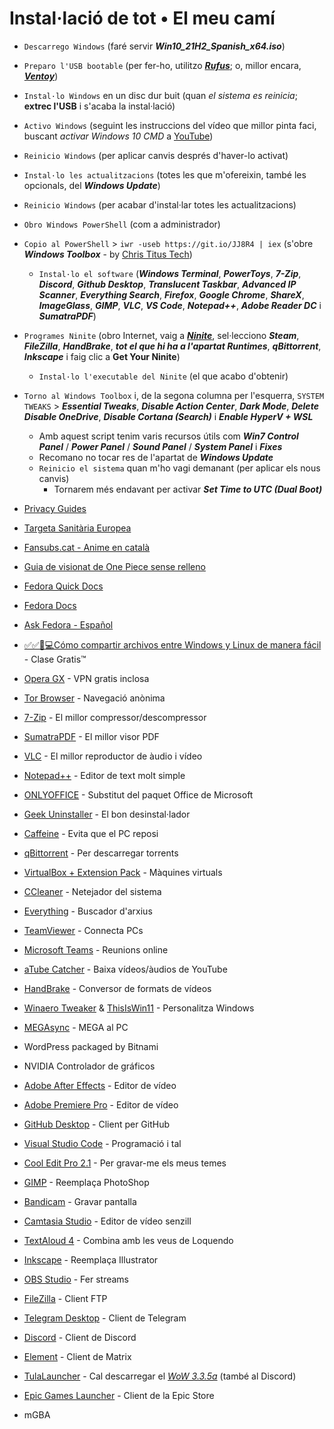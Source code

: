# Instal·lació de tot • El meu camí

- `Descarrego Windows` (faré servir ***Win10_21H2_Spanish_x64.iso***)
- `Preparo l'USB bootable` (per fer-ho, utilitzo [***Rufus***](https://rufus.ie); o, millor encara, [***Ventoy***](https://github.com/ventoy/Ventoy/releases))
- `Instal·lo Windows` en un disc dur buit (quan *el sistema es reinicia*; **extrec l'USB** i s'acaba la instal·lació)
- `Activo Windows` (seguint les instruccions del vídeo que millor pinta faci, buscant *activar Windows 10 CMD* a [YouTube](https://youtube.com/results?search_query=activar+windows+10+cmd))
- `Reinicio Windows` (per aplicar canvis després d'haver-lo activat)
- `Instal·lo les actualitzacions` (totes les que m'ofereixin, també les opcionals, del ***Windows Update***)
- `Reinicio Windows` (per acabar d'instal·lar totes les actualitzacions)
- `Obro Windows PowerShell` (com a administrador)
- `Copio al PowerShell` > `iwr -useb https://git.io/JJ8R4 | iex` (s'obre ***Windows Toolbox*** - by [Chris Titus Tech](https://github.com/ChrisTitusTech/win10script))
  - `Instal·lo el software` (***Windows Terminal***, ***PowerToys***, ***7-Zip***, ***Discord***, ***Github Desktop***, ***Translucent Taskbar***, ***Advanced IP Scanner***, ***Everything Search***, ***Firefox***, ***Google Chrome***, ***ShareX***, ***ImageGlass***, ***GIMP***, ***VLC***, ***VS Code***, ***Notepad++***, ***Adobe Reader DC*** i ***SumatraPDF***)
- `Programes Ninite` (obro Internet, vaig a [***Ninite***](https://ninite.com), sel·lecciono ***Steam***, ***FileZilla***, ***HandBrake***, ***tot el que hi ha a l'apartat Runtimes***, ***qBittorrent***, ***Inkscape*** i faig clic a **Get Your Ninite**)
  - `Instal·lo l'executable del Ninite` (el que acabo d'obtenir)
- `Torno al Windows Toolbox` i, de la segona columna per l'esquerra, `SYSTEM TWEAKS` > ***Essential Tweaks***, ***Disable Action Center***, ***Dark Mode***, ***Delete Disable OneDrive***, ***Disable Cortana (Search)*** i ***Enable HyperV + WSL***
  - Amb aquest script tenim varis recursos útils com ***Win7 Control Panel*** / ***Power Panel*** / ***Sound Panel*** / ***System Panel*** i ***Fixes***
  - Recomano no tocar res de l'apartat de ***Windows Update***
  - `Reinicio el sistema` quan m'ho vagi demanant (per aplicar els nous canvis)
    - Tornarem més endavant per activar ***Set Time to UTC (Dual Boot)***

- [Privacy Guides](https://www.privacyguides.org/)
- [Targeta Sanitària Europea](https://sede.seg-social.gob.es/wps/portal/sede/sede/Ciudadanos/CiudadanoDetalle/!ut/p/z1/rZJBU8IwEIX_ih44drJp0tAeCzIFpDAMVmguTEhbiANpobXovzdldPRi0dHklM3u2zffPMTRCnEtarUVlcq12Jt3zNmaYEaxB3gSwGgAfhTeRx6Zk2CE0bKtATxA_Cfz8M3xr84_Io641FVR7VBcpkm6lrmuUq2SvOxAU-iAVM-JSIRuKqJUpfmWStyUQqtKnJTogG0uZVrV6R43goVUCYqJ6xFKRGZtJM0syoRnuQ5mltN1No4tKXRlisatDm3WILRPYT_cGllR7Sylsxyt_E8fiw8fBgZvU7vgvDS08brmZ5GWKDbUu1-acI-Cj2cPzB4OMMwoWtYqPaNI56eDScHil0yG8L7BmbmAx2BPgIUu-N58EU2mmASA_7hhfC0Xhrp6Oh65b9LRBOKlQqv_iUdxiKKDS5x9XQyyu97UCvob9_V8-wa7EDu5/dz/d5/L2dBISEvZ0FBIS9nQSEh/)
- [Fansubs.cat - Anime en català](https://anime.fansubs.cat)
- [Guia de visionat de One Piece sense relleno](https://mag.elcomercio.pe/respuestas/one-piece-como-ver-el-anime-sin-relleno-monkey-d-luffy-todos-los-capitulos-de-one-piece-crunchyroll-nnda-nnrt-noticia/?ref=ecr)
- [Fedora Quick Docs](https://docs.fedoraproject.org/en-US/quick-docs/)
- [Fedora Docs](https://docs.fedoraproject.org/en-US/docs/)
- [Ask Fedora - Español](https://ask.fedoraproject.org/c/espac3b1ol/98)
- [✅✅🔴💻Cómo compartir archivos entre Windows y Linux de manera fácil](https://www.youtube.com/watch?v=2GxGgeojfaE) - Clase Gratis™

- [Opera GX](https://www.opera.com/computer/thanks?ni=eapgx&os=windows) - VPN gratis inclosa
- [Tor Browser](https://www.torproject.org/ca/download/) - Navegació anònima

- [7-Zip](https://www.7-zip.org/download.html) - El millor compressor/descompressor
- [SumatraPDF](https://www.sumatrapdfreader.org/download-free-pdf-viewer) - El millor visor PDF
- [VLC](https://www.videolan.org/vlc/download-windows.ca.html) - El millor reproductor de àudio i vídeo
- [Notepad++](https://notepad-plus-plus.org/downloads/) - Editor de text molt simple
- [ONLYOFFICE](https://www.onlyoffice.com/es/download-desktop.aspx?from=desktop) - Substitut del paquet Office de Microsoft
- [Geek Uninstaller](https://geekuninstaller.com/download) - El bon desinstal·lador
- [Caffeine](https://www.zhornsoftware.co.uk/caffeine/#download) - Evita que el PC reposi
- [qBittorrent](https://www.fosshub.com/qBittorrent.html) - Per descarregar torrents

- [VirtualBox + Extension Pack](https://www.virtualbox.org/wiki/Downloads) - Màquines virtuals
- [CCleaner](https://www.ccleaner.com/ccleaner/download/standard) - Netejador del sistema
- [Everything](https://www.voidtools.com/downloads/) - Buscador d'arxius
- [TeamViewer](https://www.teamviewer.com/es/descarga-automatica-de-teamviewer/) - Connecta PCs
- [Microsoft Teams](https://go.microsoft.com/fwlink/p/?LinkID=2187217&clcid=0x40a&culture=es-es&country=ES&Lmsrc=groupChatMarketingPageWeb&Cmpid=directDownloadv2Win64) - Reunions online
- [aTube Catcher](https://www.atube.me/es/) - Baixa vídeos/àudios de YouTube
- [HandBrake](https://handbrake.fr/downloads.php) - Conversor de formats de vídeos
- [Winaero Tweaker](https://winaero.com/downloads/winaerotweaker.zip) & [ThisIsWin11](https://github.com/builtbybel/ThisIsWin11/releases) - Personalitza Windows
- [MEGAsync](https://mega.io/desktop) - MEGA al PC
- WordPress packaged by Bitnami
- NVIDIA Controlador de gráficos

- [Adobe After Effects](https://www.youtube.com/results?search_query=descargar+adobe+after+effects+full+español) - Editor de vídeo
- [Adobe Premiere Pro](https://www.youtube.com/results?search_query=descargar+adobe+premiere+pro+full+español) - Editor de vídeo
- [GitHub Desktop](https://central.github.com/deployments/desktop/desktop/latest/win32) - Client per GitHub
- [Visual Studio Code](https://code.visualstudio.com/download#) - Programació i tal
- [Cool Edit Pro 2.1](https://www.youtube.com/results?search_query=descargar+cool+edit+pro+2.1+full+español) - Per gravar-me els meus temes
- [GIMP](https://www.gimp.org/downloads/) - Reemplaça PhotoShop
- [Bandicam](https://www.youtube.com/results?search_query=descargar+bandicam+full+español) - Gravar pantalla
- [Camtasia Studio](https://www.youtube.com/results?search_query=descargar+camtasia+full+español) - Editor de vídeo senzill
- [TextAloud 4](https://www.youtube.com/results?search_query=descargar+textaloud+4+full+español) - Combina amb les veus de Loquendo
- [Inkscape](https://inkscape.org/release/) - Reemplaça Illustrator
- [OBS Studio](https://obsproject.com/es/download) - Fer streams
- [FileZilla](https://filezilla-project.org/download.php) - Client FTP

- [Telegram Desktop](https://telegram.org/dl/desktop/win64) - Client de Telegram
- [Discord](https://discord.com/api/downloads/distributions/app/installers/latest?channel=stable&platform=win&arch=x86) - Client de Discord
- [Element](https://packages.riot.im/desktop/install/win32/x64/Element%20Setup.exe) - Client de Matrix

- [TulaLauncher](https://www.tula-wow.com/page/connect) - Cal descarregar el [*WoW 3.3.5a*](https://api.naerzone.es/descargas/windows/Naerzone%203.3.5%20esES.rar) (també al Discord)
- [Epic Games Launcher](https://store.epicgames.com/es-ES/download) - Client de la Epic Store
- mGBA
